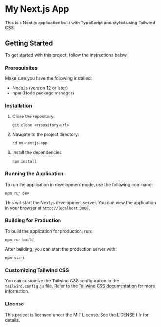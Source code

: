 # My Next.js App

This is a Next.js application built with TypeScript and styled using Tailwind CSS.

## Getting Started

To get started with this project, follow the instructions below.

### Prerequisites

Make sure you have the following installed:

- Node.js (version 12 or later)
- npm (Node package manager)

### Installation

1. Clone the repository:

   ```
   git clone <repository-url>
   ```

2. Navigate to the project directory:

   ```
   cd my-nextjs-app
   ```

3. Install the dependencies:

   ```
   npm install
   ```

### Running the Application

To run the application in development mode, use the following command:

```
npm run dev
```

This will start the Next.js development server. You can view the application in your browser at `http://localhost:3000`.

### Building for Production

To build the application for production, run:

```
npm run build
```

After building, you can start the production server with:

```
npm start
```

### Customizing Tailwind CSS

You can customize the Tailwind CSS configuration in the `tailwind.config.js` file. Refer to the [Tailwind CSS documentation](https://tailwindcss.com/docs/configuration) for more information.

### License

This project is licensed under the MIT License. See the LICENSE file for details.